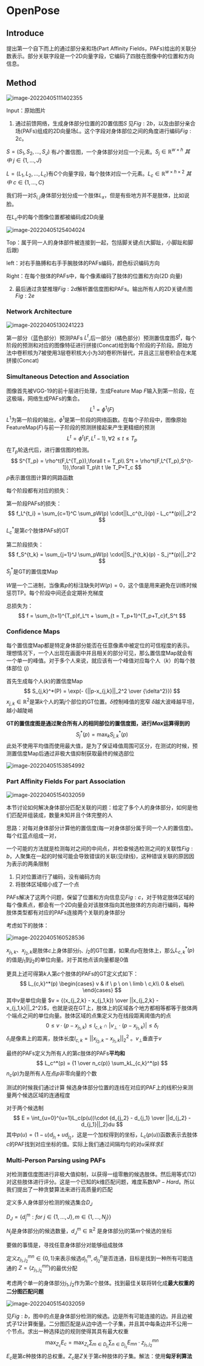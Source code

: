 # OpenPose

## Introduce

提出第一个自下而上的通过部分亲和场(Part Affinity Fields，PAFs)给出的关联分数表示。部分关联字段是一个2D向量字段，它编码了四肢在图像中的位置和方向信息。

## Method

![image-20220405111402355](D:\HumanPose\image-20220405111402355.png)

Input：原始图片

1. 通过前馈网络，生成身体部分位置的2D置信图$S$ 见$Fig:2b$，以及由部分亲合场(PAFs)组成的2D向量场$L$。这个字段对身体部位之间的角度进行编码$Fig:2c$。

$S = (S_1,S_2,\ldots,S_J)$ 有$J$个置信图，一个身体部分对应一个元素。$S_j \in \mathbb R^{w\times h} \ 其中\ j \in \{1,\ldots,J\}$

$L = (L_1,L_2,\ldots,L_c)$有$C$个向量字段，每个肢体对应一个元素。$L_c \in \mathbb R^{w \times h \times 2}\ 其中 \ c \in \{1,\ldots,C\}$

我们将一对$S_{i,j}$身体部分划分成一个肢体$L_x$，但是有些地方并不是肢体，比如说脸。

在$L_c$中的每个图像位置都被编码成2D向量

![image-20220405125404024](D:\HumanPose\image-20220405125404024.png)

Top：属于同一人的身体部件被连接到一起，包括脚关键点(大脚趾，小脚趾和脚后跟)

left：对右手胳膊和右手手腕肢体的PAFs编码，颜色标识编码方向

Right：在每个肢体的PAFs中，每个像素编码了肢体的位置和方向(2D 向量)

2. 最后通过贪婪推理$Fig:2d$解析置信度图和PAFs。输出所有人的2D关键点图$Fig:2e$

### Network Architecture

![image-20220405130241223](D:\HumanPose\image-20220405130241223.png)

第一部分（蓝色部分）预测PAFs $L^t$,后一部分（橘色部分）预测置信度图$S^t$，每个阶段的预测和对应的图像特征进行拼接(Concat)给到每个阶段的子阶段。原始方法中卷积核为7被使用3层卷积核大小为3的卷积所替代，并且这三层卷积会在末尾拼接(Concat)

### Simultaneous Detection and Association

图像首先被VGG-19的前十层进行处理，生成Feature Map $F$输入到第一阶段，在这极端，网络生成PAFs的集合。
$$
L^1 = \phi^1(F)
$$
$L^1$为第一阶段的输出，$\phi^1$是第一阶段的网络函数。在每个子阶段中，图像原始FeatureMap($F$)与前一子阶段的预测拼接起来产生更精细的预测
$$
L^t = \phi^t(F,L^t-1),\forall 2 \le t \le T_p
$$
在$T_p$轮迭代后，进行置信图的检测。
$$
S^{T_p} = \rho^t(F,L^{T_p}),\forall t = T_p\\
S^t = \rho^t(F,L^{T_p},S^{t-1}),\forall T_p\lt t \le T_P+T_c
$$
$\rho$表示置信图计算的网路函数

每个阶段都有对应的损失：

第一阶段PAFs的损失：
$$
f_L^{t_i} = \sum_{c=1}^C \sum_pW(p) \cdot||L_c^{t_i}(p) - L_c^*(p)||_2^2
$$
$L_c^*$是第$c$个肢体PAFs的GT

第二阶段损失：
$$
f_S^{t_k} = \sum_{j=1}^J \sum_pW(p) \cdot||S_j^{t_k}(p) - S_j^*(p)||_2^2
$$
$S_j^*$是GT的置信度Map

$W$是一个二进制，当像素$p$的标注缺失时$W(p) = 0$，这个值是用来避免在训练时候惩罚TP。每个阶段中间还会定期补充梯度

总损失为：
$$
f = \sum_{t=1}^{T_p}f_L^t + \sum_{t = T_p+1}^{T_p+T_c}f_S^t
$$

### Confidence Maps

每个置信度Map都是特定身体部分能否在任意像素中被定位的可信程度的表示。理想情况下，一个人出现在画面中并且相关的部分可见，那么置信度Map就会有一个单一的峰值。对于多个人来说，就应该有一个峰值对应每个人（$k$）的每个肢体部位 ($j$)

首先生成每个人($k$)的置信度Map
$$
S_{j,k}^*(P) = \exp(- {||p-x_{j,k}||_2^2 \over {\delta^2}})
$$
$x_{j,k} \in  \mathbb R^2$是第$k$个人的第$j$个部位的GT位置。$\delta$控制峰值的宽窄 $\delta$越大波峰越平坦，越小越陡峭

**GT的置信度图是通过聚合所有人的相同部位的置信度图，进行$Max$运算得到的**
$$
S_j^*(p) = \max_k S_{j,k}^*(p)
$$
此处不使用平均值而使用最大值，是为了保证峰值周围可区分，在测试的时候，预测置信度Map后通过非极大值抑制获取最终的候选部位

![image-20220405153854992](D:\HumanPose\image-20220405153854992.png)

### Part Affinity Fields For part Association

![image-20220405154032059](D:\HumanPose\image-20220405154032059.png)

本节讨论如何解决身体部分匹配关联的问题：给定了多个人的身体部分，如何是他们匹配并组装成，数量未知并且个体完整的人

思路：对每对身体部分计算他的置信度(每一对身体部分属于同一个人的置信度)。每个红蓝点组成一对，

一个可能的方法就是检测每对之间的中间点，并检查候选检测之间的关联性$Fig:b$，人聚集在一起的时候可能会导致错误的关联(见绿线)，这种错误关联的原因因为表示的两条限制

1. 只对位置进行了编码，没有编码方向
2. 将肢体区域缩小成了一个点

PAFs解决了这两个问题，保留了位置和方向信息见$Fig:c$，对于特定肢体区域的每个像素点，都会有一个2D向量会对该肢体指向其他肢体的方向进行编码，每种肢体类型都有对应的PAFs连接两个关联的身体部分

考虑如下的肢体：

![image-20220405160528536](D:\HumanPose\image-20220405160528536.png)

$x_{j_1,k}、x_{j_2,k}$是肢体$c$上身体部分$j_1$、$j_2$的GT位置，如果点$p$在肢体上，那么$L_{c,k}^*(p)$的值是$j_1$到$j_2$的单位向量。对于其他点该向量都是0值

更具上述可得第$k$人第$c$个肢体的PAFs的GT定义式如下：
$$
L_{c,k}^*(p)
\begin{cases}
v & if \ p \  on \  limb \  c,k\\
0 & else\\
\end{cases}
$$
其中$v$是单位向量 $v = {(x_{j_2,k} - x_{j_1,k}) \over ||x_{j_2,k} - x_{j_1,k}||_2^2}$，也就是说在GT上，肢体上的区域各个地方都相等都等于肢体两个端点之间的单位向量。肢体区域的点集定义为在线段距离阈值内的点
$$
0 \le v \cdot (p-x_{j_1,k}) \le l_{c,k} \ \cap \ |v_\bot\cdot (p-x_{j_1,k})| \le \delta_l
$$
$\delta_l$是像素上的距离，肢体长度$l_{c,k} = ||x_{j_2,k} - x_{j_1,k}||_2^2$ 。$v_\bot$垂直于$v$

最终的PAFs定义为所有人的第$c$肢体的PAFs**平均和**
$$
L_c^*(p) = {1 \over n_c(p)} \sum_kL_{c,k}^*(p)
$$
$n_c(p)$为是所有人在点$p$非零向量的个数

测试的时候我们通过计算 候选身体部分位置的连线在对应的PAF上的线积分来测量两个候选区域的连通程度

对于两个候选制
$$
E = \int_{u=0}^{u=1}L_c(p(u))\cdot {d_{j_2} - d_{j_1} \over ||d_{j_2} - d_{j_1}||_2}du
$$
其中$p(u) = (1-u)d_{j_1}+u d_{j_2}$，这是一个加权得到的坐标，$L_c(p(u))$函数表示去肢体$c$的PAF找到对应坐标的值。实际上我们通过间隔均匀的对$u$采样求$E$

### Multi-Person Parsing using PAFs

对检测置信度图进行非极大值抑制，以获得一组零散的候选肢体。然后用等式$(12)$对这些肢体进行评分。这是一个已知的$k$维匹配问题，难度系数$NP-Hard$。所以我们提出了一种贪婪算法来进行高质量的匹配

定义多人身体部分检测的候选集合$D_J$

$D_J = \{d_j^m : for \ j \in \{1,\ldots,J\},m \in \{ 1,\ldots,N_j\}\}$

$N_j$是身体部分$j$的候选数量，$d_J^m \in \mathbb R^2$ 是身体部分$j$的第$m$个候选的坐标

要做的事情是，寻找任意身体部分对能够组成肢体

定义$z_{j_1,j_2}^{mn} \in \{0,1\}$来表示候选$d_{j_1}^m,d_{j_2}^n$是否连通，目标是找到一种所有可能连通的 $Z = \{z_{j_1,j_2}^{mn}\}$的最优分配

考虑两个单一的身体部分$j_1,j_2$作为第$c$个肢体。找到最佳关联将转化成**最大权重的二分图匹配问题**

![image-20220405154032059](D:\HumanPose\image-20220405154032059.png)

见$Fig:b$，图中的点是身体部分检测的候选。边是所有可能连接的边。并且边被式子$12$计算衡量。二分图匹配是从边中选一个子集，并且其中每条边并不公用一个节点。求出一种选择边的规则使得其具有最大权重
$$
\max_{Z_c} E_c = \max_{Z_c} \sum_{m \in D_{j_1}}\sum_{n \in D_{j_2}} E_{mn} \cdot z_{j_1,j_2}^{mn}
$$
$E_c$是第$c$种肢体的总权重。$Z_c$是$Z$关于第$c$种肢体的子集。解法：使用**匈牙利算法**



